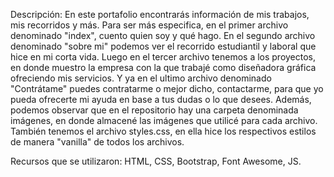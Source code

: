 Descripción:
En este portafolio encontrarás información de mis trabajos, mis recorridos y más. 
Para ser más especifica, en el primer archivo denominado "index", cuento quien soy y qué hago. En el segundo archivo denominado "sobre mi" podemos ver el recorrido estudiantil y laboral que hice en mi corta vida. Luego en el tercer archivo tenemos a los proyectos, en donde muestro la empresa con la que trabajé como diseñadora gráfica ofreciendo mis servicios. Y ya en el ultimo archivo denominado "Contrátame" puedes contratarme o mejor dicho, contactarme, para que yo pueda ofrecerte mi ayuda en base a tus dudas o lo que desees. Además, podemos observar que en el repositorio hay una carpeta denominada imágenes, en donde almacené las imágenes que utilicé para cada archivo. También tenemos el archivo styles.css, en ella hice los respectivos estilos de manera "vanilla" de todos los archivos.

Recursos que se utilizaron: HTML, CSS, Bootstrap, Font Awesome, JS.
